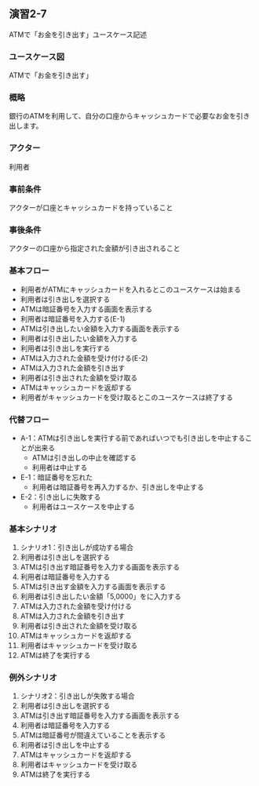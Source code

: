 ## 演習2-7
ATMで「お金を引き出す」ユースケース記述

### ユースケース図
ATMで「お金を引き出す」
### 概略
銀行のATMを利用して、自分の口座からキャッシュカードで必要なお金を引き出します。
### アクター
利用者
### 事前条件
アクターが口座とキャッシュカードを持っていること
### 事後条件
アクターの口座から指定された金額が引き出されること

### 基本フロー
* 利用者がATMにキャッシュカードを入れるとこのユースケースは始まる
* 利用者は引き出しを選択する
* ATMは暗証番号を入力する画面を表示する
* 利用者は暗証番号を入力する(E-1)
* ATMは引き出したい金額を入力する画面を表示する
* 利用者は引き出したい金額を入力する
* 利用者は引き出しを実行する
* ATMは入力された金額を受け付ける(E-2)
* ATMは入力された金額を引き出す
* 利用者は引き出された金額を受け取る
* ATMはキャッシュカードを返却する
* 利用者がキャッシュカードを受け取るとこのユースケースは終了する

### 代替フロー
* A-1：ATMは引き出しを実行する前であればいつでも引き出しを中止することが出来る
    - ATMは引き出しの中止を確認する
    - 利用者は中止する
* E-1：暗証番号を忘れた
    - 利用者は暗証番号を再入力するか、引き出しを中止する
* E-2：引き出しに失敗する
    - 利用者はユースケースを中止する

### 基本シナリオ
1. シナリオ1：引き出しが成功する場合
2. 利用者は引き出しを選択する
3. ATMは引き出す暗証番号を入力する画面を表示する
4. 利用者は暗証番号を入力する
5. ATMは引き出す金額を入力する画面を表示する
6. 利用者は引き出したい金額「5,0000」をに入力する
7. ATMは入力された金額を受け付ける
8. ATMは入力された金額を引き出す
9. 利用者は引き出された金額を受け取る
10. ATMはキャッシュカードを返却する
11. 利用者はキャッシュカードを受け取る
12. ATMは終了を実行する

### 例外シナリオ
1. シナリオ2：引き出しが失敗する場合
2. 利用者は引き出しを選択する
3. ATMは引き出す暗証番号を入力する画面を表示する
4. 利用者は暗証番号を入力する
5. ATMは暗証番号が間違えていることを表示する
6. 利用者は引き出しを中止する
7. ATMはキャッシュカードを返却する
8. 利用者はキャッシュカードを受け取る
9. ATMは終了を実行する